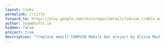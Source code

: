 ```yaml
---
layout: links
permalink: /:title
forward_to: https://play.google.com/store/apps/details?id=com.treble.www.demo
author: team@tufts.io
hidden: false
project: true
description: "[replace email] COMP150 Mobile Dev project by Olivia MacDougal and David McConnell. Source: https://github.com/olivaceously/treble-app"
---
```

